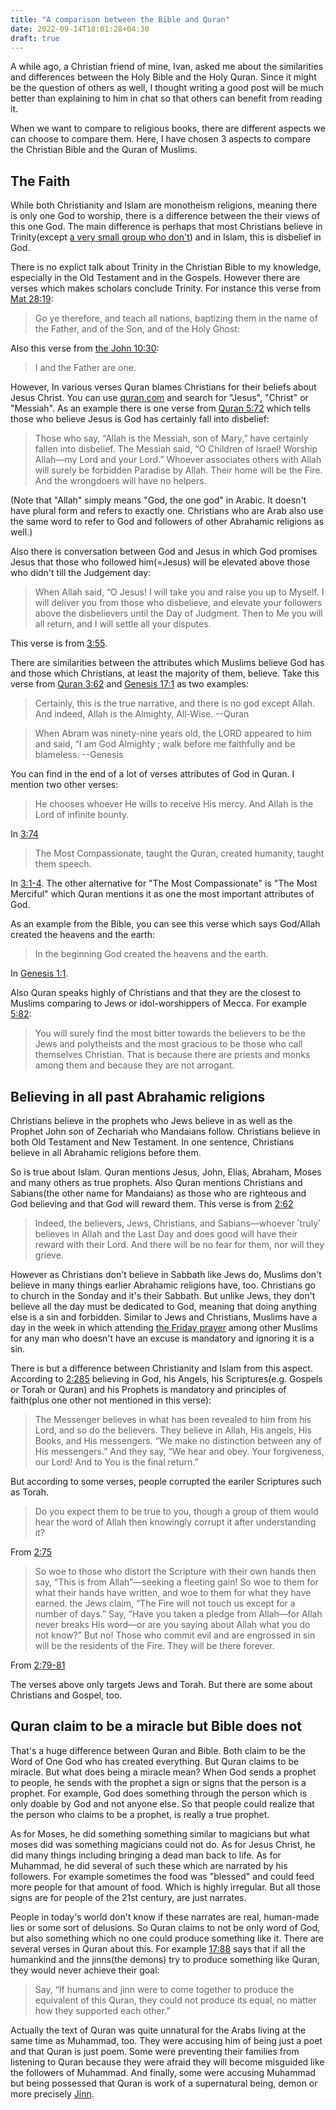 ```yaml
---
title: "A comparison between the Bible and Quran"
date: 2022-09-14T18:01:28+04:30
draft: true
---
```


A while ago, a Christian friend of mine, Ivan, asked me about the similarities and differences between
the Holy Bible and the Holy Quran. Since it might be the question of others as well, I thought writing a good post
will be much better than explaining to him in chat so that others can benefit from reading it.

When we want to compare to religious books, there are different aspects we can choose to compare them.
Here, I have chosen 3 aspects to compare the Christian Bible and the Quran of Muslims.

## The Faith

While both Christianity and Islam are monotheism religions, meaning there is only one God to worship, there is a difference between
the their views of this one God. The main difference is perhaps that most Christians believe in Trinity(except [a very small group who don't](https://en.wikipedia.org/wiki/Nontrinitarianism)) and in Islam, this is disbelief in God.

There is no explict talk about Trinity in the Christian Bible to my knowledge, especially in the Old Testament and in the Gospels. However there are verses which makes scholars conclude Trinity. For instance this verse from [Mat 28:19](https://www.biblestudytools.com/kjv/matthew/28.html):

> Go ye therefore, and teach all nations, baptizing them in the name of the Father, and of the Son, and of the Holy Ghost:

Also this verse from [the John 10:30](https://www.biblestudytools.com/john/10-30.html):

> I and the Father are one.

However, In various verses Quran blames Christians for their beliefs about Jesus Christ. You can use [quran.com](https://quran.com) and search for "Jesus", "Christ" or "Messiah". As an example there is one verse from [Quran 5:72](https://quran.com/5/72) which tells those who believe Jesus is God has certainly fall into disbelief:

> Those who say, “Allah is the Messiah, son of Mary,” have certainly fallen into disbelief. The Messiah said, “O Children of Israel! Worship Allah—my Lord and your Lord.” Whoever associates others with Allah will surely be forbidden Paradise by Allah. Their home will be the Fire. And the wrongdoers will have no helpers.

(Note that "Allah" simply means "God, the one god" in Arabic. It doesn't have plural form and refers to exactly one. Christians who are Arab also use the same word to refer to God and followers of other Abrahamic religions as well.)

Also there is conversation between God and Jesus in which God promises Jesus that those
who followed him(=Jesus) will be elevated above those who didn't till the Judgement day:

> When Allah said, “O Jesus! I will take you and raise you up to Myself. I will deliver you from those who disbelieve, and elevate your followers above the disbelievers until the Day of Judgment. Then to Me you will all return, and I will settle all your disputes.

This verse is from [3:55](https://quran.com/3/55).

There are similarities between the attributes which Muslims believe God has and those which Christians, at least the majority of them, believe. Take this verse from [Quran 3:62](https://quran.com/3/62) and [Genesis 17:1](https://www.biblestudytools.com/genesis/17-1.html) as two examples:

> Certainly, this is the true narrative, and there is no god except Allah. And indeed, Allah is the Almighty, All-Wise. --Quran

> When Abram was ninety-nine years old, the LORD appeared to him and said, “I am God Almighty ; walk before me faithfully and be blameless. --Genesis

You can find in the end of a lot of verses attributes of God in Quran. I mention two other verses:

> He chooses whoever He wills to receive His mercy. And Allah is the Lord of infinite bounty.

In [3:74](https://quran.com/3/74)

> The Most Compassionate, taught the Quran, created humanity, taught them speech.

In [3:1-4](https://quran.com/55). The other alternative for "The Most Compassionate" is "The Most Merciful" which Quran mentions it as one the most important attributes of God.

As an example from the Bible, you can see this verse which says God/Allah created the heavens and the earth:

> In the beginning God created the heavens and the earth.

In [Genesis 1:1](https://www.biblestudytools.com/genesis/1-1.html).

Also Quran speaks highly of Christians and that they are the closest to Muslims comparing to Jews or idol-worshippers of Mecca. For example [5:82](https://quran.com/5/82):

> You will surely find the most bitter towards the believers to be the Jews and polytheists and the most gracious to be those who call themselves Christian. That is because there are priests and monks among them and because they are not arrogant.

## Believing in all past Abrahamic religions

Christians believe in the prophets who Jews believe in as well as the Prophet John son of Zechariah who Mandaians follow. Christians believe in both Old Testament and New Testament. In one sentence, Christians believe in all Abrahamic religions before them.

So is true about Islam. Quran mentions Jesus, John, Elias, Abraham, Moses and many others as true prophets. Also Quran mentions Christians and Sabians(the other name for Mandaians) as those who are righteous and God believing and that God will reward them. This verse is from [2:62](https://quran.com/2/62)

> Indeed, the believers, Jews, Christians, and Sabians—whoever ˹truly˺ believes in Allah and the Last Day and does good will have their reward with their Lord. And there will be no fear for them, nor will they grieve.

However as Christians don't believe in Sabbath like Jews do, Muslims don't believe in many things earlier Abrahamic religions have, too. Christians go to church in the Sonday and it's their Sabbath. But unlike Jews, they don't believe all the day must be dedicated to God, meaning that doing anything else is a sin and forbidden. Similar to Jews and Christians, Muslims have a day in the week in which attending [the Friday prayer](https://en.wikipedia.org/wiki/Friday_prayer) among other Muslims for any man who doesn't have an excuse is mandatory and ignoring it is a sin.

There is but a difference between Christianity and Islam from this aspect. According to [2:285](https://quran.com/2/285) believing in God, his Angels, his Scriptures(e.g. Gospels or Torah or Quran) and his Prophets is mandatory and principles of faith(plus one other not mentioned in this verse):

> The Messenger believes in what has been revealed to him from his Lord, and so do the believers. They believe in Allah, His angels, His Books, and His messengers. “We make no distinction between any of His messengers.” And they say, “We hear and obey. Your forgiveness, our Lord! And to You is the final return.”

But according to some verses, people corrupted the eariler Scriptures such as Torah.

> Do you expect them to be true to you, though a group of them would hear the word of Allah then knowingly corrupt it after understanding it?

From [2:75](https://quran.com/2/75)

> So woe to those who distort the Scripture with their own hands then say, “This is from Allah”—seeking a fleeting gain! So woe to them for what their hands have written, and woe to them for what they have earned. the Jews claim, “The Fire will not touch us except for a number of days.” Say, “Have you taken a pledge from Allah—for Allah never breaks His word—or are you saying about Allah what you do not know?” But no! Those who commit evil and are engrossed in sin will be the residents of the Fire. They will be there forever.

From [2:79-81](https://quran.com/2/79-81)

The verses above only targets Jews and Torah. But there are some about Christians and Gospel, too.


## Quran claim to be a miracle but Bible does not

That's a huge difference between Quran and Bible. Both claim to be the Word of One God who has created everything. But Quran claims to be miracle. But what does being a miracle mean? When God sends a prophet to people, he sends with the prophet a sign or signs that the person is a prophet. For example, God does something through the person which is only doable by God and not anyone else. So that people could realize that the person who claims to be a prophet, is really a true prophet.

As for Moses, he did something something similar to magicians but what moses did was something magicians could not do. As for Jesus Christ, he did many things including bringing a dead man back to life. As for Muhammad, he did several of such these which are narrated by his followers. For example sometimes the food was "blessed" and could feed more people for that amount of food. Which is highly irregular. But all those signs are for people of the 21st century, are just narrates.

People in today's world don't know if these narrates are real, human-made lies or some sort of delusions. So Quran claims to not be only word of God, but also something which no one could produce something like it. There are several verses in Quran about this. For example [17:88](https://quran.com/17/88) says that if all the humankind and the jinns(the demons) try to produce something like Quran, they would never achieve their goal:

> Say, “If humans and jinn were to come together to produce the equivalent of this Quran, they could not produce its equal, no matter how they supported each other.”

Actually the text of Quran was quite unnatural for the Arabs living at the same time as Muhammad, too. They were accusing him of being just a poet and that Quran is just poem. Some were preventing their families from listening to Quran because they were afraid they will become misguided like the followers of Muhammad. And finally, some were accusing Muhammad but being possessed that Quran is work of a supernatural being, demon or more precisely [Jinn](https://en.wikipedia.org/wiki/Jinn).
